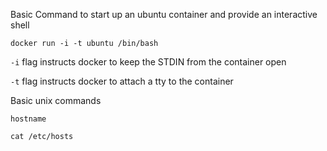 Basic Command to start up an ubuntu container and provide an interactive shell

`docker run -i -t ubuntu /bin/bash`

`-i` flag instructs docker to keep the STDIN from the container open

`-t` flag instructs docker to attach a tty to the container


Basic unix commands

`hostname`

`cat /etc/hosts`
